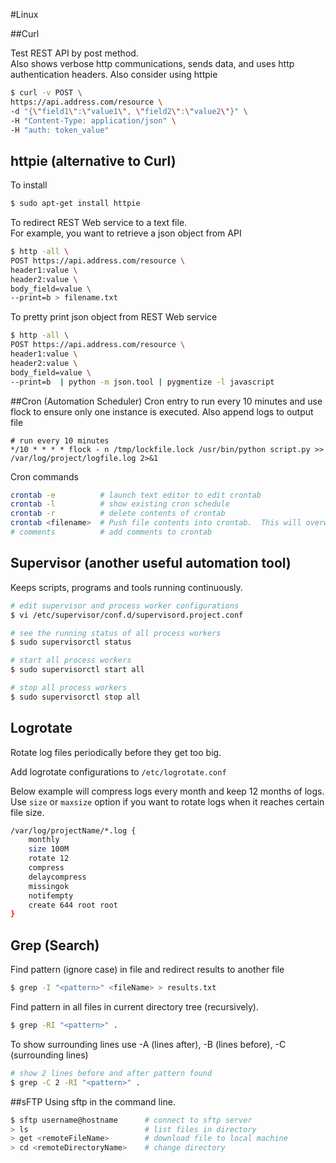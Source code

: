 #Linux

##Curl

Test REST API by post method.  
Also shows verbose http communications, sends data, and uses http authentication headers.
Also consider using httpie
```bash
$ curl -v POST \
https://api.address.com/resource \
-d "{\"field1\":\"value1\", \"field2\":\"value2\"}" \
-H "Content-Type: application/json" \
-H "auth: token_value"
```

## httpie (alternative to Curl)
To install
```sh
$ sudo apt-get install httpie
```
To redirect REST Web service to a text file.   
For example, you want to retrieve a json object from API
```sh
$ http -all \
POST https://api.address.com/resource \ 
header1:value \
header2:value \
body_field=value \
--print=b > filename.txt
```

To pretty print json object from REST Web service
```sh
$ http -all \
POST https://api.address.com/resource \ 
header1:value \
header2:value \
body_field=value \
--print=b  | python -m json.tool | pygmentize -l javascript 
```


##Cron (Automation Scheduler)
Cron entry to run every 10 minutes and use flock to ensure only one instance is executed.  Also append logs to output file 
```{r, engine='bash', count_lines}
# run every 10 minutes
*/10 * * * * flock - n /tmp/lockfile.lock /usr/bin/python script.py >> /var/log/project/logfile.log 2>&1
```
Cron commands
```bash
crontab -e          # launch text editor to edit crontab
crontab -l          # show existing cron schedule
crontab -r          # delete contents of crontab
crontab <filename>  # Push file contents into crontab.  This will overwrite everything in crontab
# comments          # add comments to crontab
```

## Supervisor (another useful automation tool)
Keeps scripts, programs and tools running continuously.  

```sh
# edit supervisor and process worker configurations
$ vi /etc/supervisor/conf.d/supervisord.project.conf

# see the running status of all process workers
$ sudo supervisorctl status

# start all process workers
$ sudo supervisorctl start all

# stop all process workers
$ sudo supervisorctl stop all
```

## Logrotate
Rotate log files periodically before they get too big.

Add logrotate configurations to `/etc/logrotate.conf`

Below example will compress logs every month and keep 12 months of logs.  Use `size` or `maxsize` option if you want to rotate logs when it reaches certain file size.
```sh
/var/log/projectName/*.log {
	monthly
	size 100M
	rotate 12
	compress
	delaycompress
	missingok
	notifempty
	create 644 root root
}
```

## Grep (Search)
Find pattern (ignore case) in file and redirect results to another file
```bash
$ grep -I "<pattern>" <fileName> > results.txt
```
Find pattern in all files in current directory tree (recursively).
```bash
$ grep -RI "<pattern>" .
```
To show surrounding lines use -A (lines after), -B (lines before), -C (surrounding lines)
``` bash
# show 2 lines before and after pattern found
$ grep -C 2 -RI "<pattern>" .
```

##sFTP
Using sftp in the command line.  
```sh
$ sftp username@hostname      # connect to sftp server
> ls                          # list files in directory
> get <remoteFileName>        # download file to local machine
> cd <remoteDirectoryName>    # change directory
```
